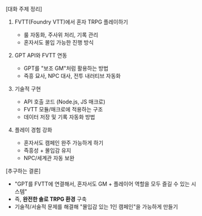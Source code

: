 [대화 주제 정리]

1. FVTT(Foundry VTT)에서 혼자 TRPG 플레이하기
   - 룰 자동화, 주사위 처리, 기록 관리
   - 혼자서도 몰입 가능한 진행 방식

2. GPT API와 FVTT 연동
   - GPT를 "보조 GM"처럼 활용하는 방법
   - 즉흥 묘사, NPC 대사, 전투 내러티브 자동화

3. 기술적 구현
   - API 호출 코드 (Node.js, JS 매크로)
   - FVTT 모듈/매크로에 적용하는 구조
   - 데이터 저장 및 기록 자동화 방법

4. 플레이 경험 강화
   - 혼자서도 캠페인 완주 가능하게 하기
   - 즉흥성 + 몰입감 유지
   - NPC/세계관 자동 보완

[추구하는 결론]

- "GPT를 FVTT에 연결해서, 혼자서도 GM + 플레이어 역할을 모두 즐길 수 있는 시스템"  
- 즉, **완전한 솔로 TRPG 환경** 구축
- 기술적/서술적 문제를 해결해 "몰입감 있는 1인 캠페인"을 가능하게 만들기
